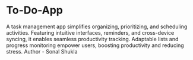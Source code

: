 # To-Do-App
A task management app simplifies organizing, prioritizing, and scheduling activities. Featuring intuitive interfaces, reminders, and cross-device syncing, it enables seamless productivity tracking. Adaptable lists and progress monitoring empower users, boosting productivity and reducing stress.
Author - Sonal Shukla
